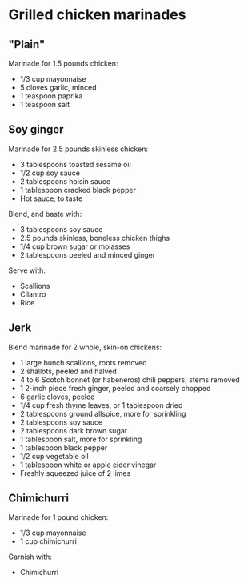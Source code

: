 # Grilled chicken marinades

## "Plain"

Marinade for 1.5 pounds chicken:

* 1/3 cup mayonnaise
* 5 cloves garlic, minced
* 1 teaspoon paprika
* 1 teaspoon salt

## Soy ginger

Marinade for 2.5 pounds skinless chicken:

* 3 tablespoons toasted sesame oil
* 1/2 cup soy sauce
* 2 tablespoons hoisin sauce
* 1 tablespoon cracked black pepper
* Hot sauce, to taste

Blend, and baste with:

* 3 tablespoons soy sauce
* 2.5 pounds skinless, boneless chicken thighs
* 1/4 cup brown sugar or molasses
* 2 tablespoons peeled and minced ginger

Serve with:

* Scallions
* Cilantro
* Rice

## Jerk

Blend marinade for 2 whole, skin-on chickens:

* 1 large bunch scallions, roots removed
* 2 shallots, peeled and halved
* 4 to 6 Scotch bonnet (or habeneros) chili peppers, stems removed
* 1 2-inch piece fresh ginger, peeled and coarsely chopped
* 6 garlic cloves, peeled
* 1/4 cup fresh thyme leaves, or 1 tablespoon dried
* 2 tablespoons ground allspice, more for sprinkling
* 2 tablespoons soy sauce
* 2 tablespoons dark brown sugar
* 1 tablespoon salt, more for sprinkling
* 1 tablespoon black pepper
* 1/2 cup vegetable oil
* 1 tablespoon white or apple cider vinegar
* Freshly squeezed juice of 2 limes

## Chimichurri

Marinade for 1 pound chicken:

* 1/3 cup mayonnaise
* 1 cup chimichurri

Garnish with:

* Chimichurri

